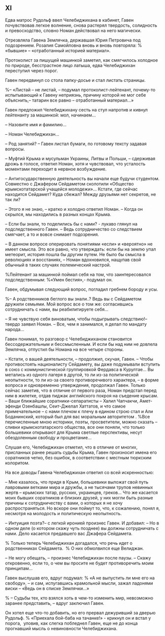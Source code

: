## XI

Едва матрос Рудольф ввел Челебиджихана в кабинет, Гавен почувствовав легкое волнение, снова растерял твердость, солидность и превосходство, словно Номан действовал на него магически.

Отрезвляла Гавена Землячка, державшая Юрия Петровича под подозрением.
Розалия Самойловна вновь и вновь повторяла:
% «бывшие» – «отработанный историей материал».

Протоколист за пишущей машинкой заметил, как смягчилось холодное по природе, бесстрастное лицо латыша, едва Челебиджихан переступил через порог.

Гавен передвинул со стола папку-досье и стал листать страницы. 

%– «Листай – не листай, – подумал протоколист-лейтенант, почему-то испытывающий к Гавену неприязнь, причину которой не мог себе объяснить,– татарин все равно – отработанный материал...»

Гавен предложил Челебиджихану сесть на стул напротив и кивнул лейтенанту за машинкой: мол, начинаем...

– Назовите имя и фамилию...

– Номан Челебиджихан...

– Род занятий?
– Гавен листал бумаги, по готовому тексту задавая вопросы.

– Муфтий Крыма и мусульман Украины, Литвы и Польши, – сдерживая дрожь в голосе, ответил Номан, хотя и чувствовал, что усталость моментами переходит в нервное возбуждение.

– Антигосударственную деятельность вы начали еще будучи студентом.
Совместно с Джафером Сейдаметом сколотили «Общество крымскотатарской учащейся молодежи»…
Кстати, где сейчас находится Сейдамет?
Куда сбежал?
Между друзьями нет секретов, не так ли?

– Этого я не знаю, – кратко и холодно ответил Номан.
– Когда он скрылся, мы находились в разных концах Крыма.

– Если бы знали, то поделились бы с нами? - лукаво глянул на подследственного Гавен.
– Ведь сотрудничество со следствием смягчает, а то и вовсе снимает подозрения.

– В данном вопросе оперировать понятиями «если» и «вероятно» не имеет смысла.
Это все равно, что утверждать: если бы на землю упал метеорит, история пошла бы другим путем.
Не было бы смысла в революциях и восстаниях, – Номан вдохновился, нащупав свой обычный в таких случаях полемический настрой.

%Лейтенант за машинкой поймал себя на том, что заинтересовался подследственным:
%«Умен бестия»,- подумал он.

Гавен, обдумывая следующий вопрос, погладил гребнем бороду и усы.

%– А родственников беглого вы знали..?
Ведь вы с Сейдаметом дружили семьями.
Мой вопрос все о том же: согласившись сотрудничать с нами, вы реабилитируете себя...

– Я не чувствую себя виноватым, чтобы подыгрывать следствию!– твердо заявил Номан.
– Все, чем я занимался, я делал по мандату народа…

Гавен понимал, то разговор с Челебиджиханом становится бессодержательным и бессмысленным.
И если бы над ним не довлела Землячка, отпустил бы Номана на все четыре стороны.

– Кстати, о вашей деятельности, – продолжил, скучая, Гавен.
– Чтобы противостоять националисту Сейдамету, вы даже подумывали вступить в союз с коммунистической группировкой Фердавса в Курултае...
Вы метались из одного лагеря в другой, то ли из-за политической неопытности, то ли из-за своего противоречивого характера, – в форме вопроса и одновременно утверждения, продолжал Гавен.
Только сейчас заметив, что в отличие от первого раза, Номан предстал перед ним в жилетке, отдав пиджак английского покроя на съедение крысам.
– Ваши ближайшие соратники-сепаратисты – Халил Чапчакчи, Амет-эфенди Озенбашлы, Сеит-Джелал Хаттатов, и что самое примечательное – с нами плечом к плечу в едином строю стал и Али Боданинский, который был для вас моральным авторитетом .
%Все перечисленные мною историки, поэты, просветители, можно сказать – сливки крымскотатарского общества, все они поняли, что только большевики открывают для Крыма светлые перспективы, несут обездоленным свободу и процветание...

Слушая его, Челебиджихан отметил, что в отличие от многих, присланных ранее решать судьбы Крыма, Гавен произносит имена его соратников четко, без ошибок, в соответствии с местным тюркским колоритом.

На все доводы Гавена Челебиджихан ответил со всей искренностью: 

– Мне казалось, что придя в Крым, большевики выложат свой путь лавровыми ветками мира и дружбы, а не тысячами трупов невинных жертв – крымских татар, русских, украинцев, греков...
Что же касается моих бывших соратников и близких друзей, у них могли быть разные причины к сотрудничеству с вами, о которых я не хочу распространяться.
Но вскоре они поймут то, что, к сожалению, понял я, несмотря на молодость и политическую неопытность.

– Интуиция поэта?– с легкой иронией произнес Гавен.
И добавил:
– Но в одном деле (о котором скажу чуть позднее) вы должны сотрудничать с нами.
Дело касается предавшего вас Джафера Сейдамета.

% Только теперь Челебиджихан догадался, что речь идет о родственниках Сейдамета. 
% О них обмолвился еще Велиджан.

– Не могу обещать, – произнес Челебиджихан после паузы.
– Скажу откровенно, если то, о чем вы просите не будет противоречить моим принципам…

Гавен выслушав его, вдруг подумал:
% «А не выпустить ли мне его на свободу», – и сам, испугавшись крамольной мысли, зажал ладонями виски – «Ведь он в списке Землячки…»

% – Судьбы тех, кто взялся хоть в чем-то изменить мир, невозможно заранее представить, – вдруг заключил Гавен.

Он хотел еще что-то добавить, но его прервал дежуривший за дверью Рудольф.
% «Приехала бой-баба на тачанке!» - крикнул он и встал у порога,  уловив, как слегка побледнел Гавен, еще не до конца прогнавший мысль о невиновности Челебиджихана.
